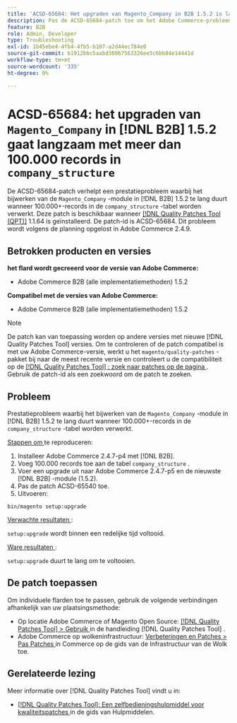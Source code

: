 ```yaml
---
title: 'ACSD-65684: Het upgraden van Magento_Company in B2B 1.5.2 is langzaam met meer dan 100.000 verslagen in company_structure'
description: Pas de ACSD-65684-patch toe om het Adobe Commerce-probleem op te lossen waarbij het upgraden van de Magento_Company-module in B2B 1.5.2 te lang duurt vanwege het verwerken van een groot aantal records (~100.000+) in de company_structure-tabel.
feature: B2B
role: Admin, Developer
type: Troubleshooting
exl-id: 1b45ebe4-4fb4-4fb5-b107-a2d44ec784e0
source-git-commit: b1912bbc5aabd36067563326ee5c6bb84e14441d
workflow-type: tm+mt
source-wordcount: '335'
ht-degree: 0%

---
```


# ACSD-65684: het upgraden van `Magento_Company` in [!DNL B2B] 1.5.2 gaat langzaam met meer dan 100.000 records in `company_structure`

De ACSD-65684-patch verhelpt een prestatieprobleem waarbij het bijwerken van de `Magento_Company` -module in [!DNL B2B] 1.5.2 te lang duurt wanneer 100.000+-records in de `company_structure` -tabel worden verwerkt. Deze patch is beschikbaar wanneer [[!DNL Quality Patches Tool (QPT)]](/help/tools/quality-patches-tool/quality-patches-tool-to-self-serve-quality-patches.md) 1.1.64 is geïnstalleerd. De patch-id is ACSD-65684. Dit probleem wordt volgens de planning opgelost in Adobe Commerce 2.4.9.

## Betrokken producten en versies

**het flard wordt gecreeerd voor de versie van Adobe Commerce:**

* Adobe Commerce B2B (alle implementatiemethoden) 1.5.2

**Compatibel met de versies van Adobe Commerce:**

* Adobe Commerce B2B (alle implementatiemethoden) 1.5.2

>[!NOTE]
>
>De patch kan van toepassing worden op andere versies met nieuwe [!DNL Quality Patches Tool] versies. Om te controleren of de patch compatibel is met uw Adobe Commerce-versie, werkt u het `magento/quality-patches` -pakket bij naar de meest recente versie en controleert u de compatibiliteit op de [[!DNL Quality Patches Tool] : zoek naar patches op de pagina ](https://experienceleague.adobe.com/tools/commerce-quality-patches/index.html) . Gebruik de patch-id als een zoekwoord om de patch te zoeken.

## Probleem

Prestatieprobleem waarbij het bijwerken van de `Magento_Company` -module in [!DNL B2B] 1.5.2 te lang duurt wanneer 100.000+-records in de `company_structure` -tabel worden verwerkt.

<u> Stappen om </u> te reproduceren:

1. Installeer Adobe Commerce 2.4.7-p4 met [!DNL B2B].
1. Voeg 100.000 records toe aan de tabel `company_structure` .
1. Voer een upgrade uit naar Adobe Commerce 2.4.7-p5 en de nieuwste [!DNL B2B] -module (1.5.2).
1. Pas de patch ACSD-65540 toe.
1. Uitvoeren:

```
bin/magento setup:upgrade
```

<u> Verwachte resultaten </u>:

`setup:upgrade` wordt binnen een redelijke tijd voltooid.

<u> Ware resultaten </u>:

`setup:upgrade` duurt te lang om te voltooien.

## De patch toepassen

Om individuele flarden toe te passen, gebruik de volgende verbindingen afhankelijk van uw plaatsingsmethode:

* Op locatie Adobe Commerce of Magento Open Source: [[!DNL Quality Patches Tool] > Gebruik ](/help/tools/quality-patches-tool/usage.md) in de handleiding [!DNL Quality Patches Tool] .
* Adobe Commerce op wolkeninfrastructuur: [ Verbeteringen en Patches > Pas Patches ](https://experienceleague.adobe.com/docs/commerce-cloud-service/user-guide/develop/upgrade/apply-patches.html) in Commerce op de gids van de Infrastructuur van de Wolk toe.

## Gerelateerde lezing

Meer informatie over [!DNL Quality Patches Tool] vindt u in:

* [[!DNL Quality Patches Tool]: Een zelfbedieningshulpmiddel voor kwaliteitspatches ](/help/tools/quality-patches-tool/quality-patches-tool-to-self-serve-quality-patches.md) in de gids van Hulpmiddelen.
